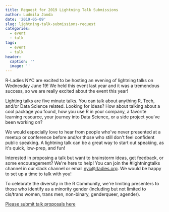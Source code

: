 ```yaml
---
title: Request for 2019 Lightning Talk Submissions
author: Ludmila Janda
date: '2019-05-09'
slug: lightning-talk-submissions-request
categories:
  - event
  - talk
tags:
  - event
  - talk
header:
  caption: ''
  image: ''
---
```


R-Ladies NYC are excited to be hosting an evening of lightning talks on Wednesday June 19! We held this event last year and it was a tremendous success, so we are really excited about the event this year! 

Lighting talks are five minute talks. You can talk about anything R, Tech, and/or Data Science related. Looking for ideas? How about talking about a cool package you found, how you use R in your company, a favorite learning resource, your journey into Data Science, or a side project you've been working on? 

We would especially love to hear from people who've never presented at a meetup or conference before and/or those who still don't feel confident public speaking. A lightning talk can be a great way to start out speaking, as it's quick, low-prep, and fun! 

Interested in proposing a talk but want to brainstorm ideas, get feedback, or some encouragement? We're here to help! You can join the #lightningtalks channel in our slack channel or email nyc@rladies.org. We would be happy to set up a time to talk with you!

To celebrate the diversity in the R Community, we're limiting presenters to those who identify as a minority gender (including but not limited to cis/trans women, trans men, non-binary, genderqueer, agender).  


[Please submit talk proposals here](https://docs.google.com/forms/d/e/1FAIpQLSeJom9L9SBqYPr0gU_GVwPXPvYqv167tLafrv2SaBJYvXJK7Q/viewform)
